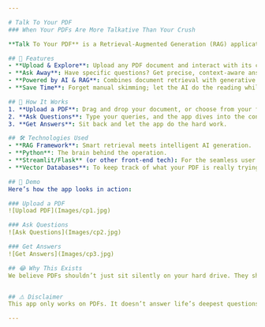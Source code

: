```yaml
---

# Talk To Your PDF  
### When Your PDFs Are More Talkative Than Your Crush  

**Talk To Your PDF** is a Retrieval-Augmented Generation (RAG) application that lets you have meaningful (and sometimes one-sided) conversations with your PDFs. Whether you’re too lazy to skim through pages or just love the idea of an AI-powered document buddy, this app has your back.  

## 🚀 Features  
- **Upload & Explore**: Upload any PDF document and interact with its content seamlessly.  
- **Ask Away**: Have specific questions? Get precise, context-aware answers in real-time.  
- **Powered by AI & RAG**: Combines document retrieval with generative AI for smart, conversational responses.  
- **Save Time**: Forget manual skimming; let the AI do the reading while you do the resting (or flirting—your call).  

## 🤖 How It Works  
1. **Upload a PDF**: Drag and drop your document, or choose from your files.  
2. **Ask Questions**: Type your queries, and the app dives into the content to fetch answers.  
3. **Get Answers**: Sit back and let the app do the hard work.  

## 🛠️ Technologies Used  
- **RAG Framework**: Smart retrieval meets intelligent AI generation.  
- **Python**: The brain behind the operation.  
- **Streamlit/Flask** (or other front-end tech): For the seamless user interface.  
- **Vector Databases**: To keep track of what your PDF is really trying to say.  

## 🎥 Demo  
Here’s how the app looks in action:  

### Upload a PDF  
![Upload PDF](Images/cp1.jpg)  

### Ask Questions  
![Ask Questions](Images/cp2.jpg)  

### Get Answers  
![Get Answers](Images/cp3.jpg)  

## 😂 Why This Exists  
We believe PDFs shouldn’t just sit silently on your hard drive. They should talk back (politely, of course). Whether it’s for lazy folks like us or the curious minds who love efficiency, this app is your new productivity hack. And yes, it might be more responsive than your crush.  


## ⚠️ Disclaimer  
This app only works on PDFs. It doesn’t answer life’s deepest questions like “Why won’t they text back?”  

---
```

